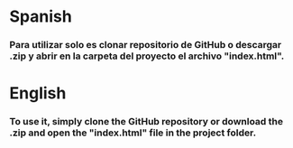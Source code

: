 # Spanish

### Para utilizar solo es clonar repositorio de GitHub o descargar .zip y abrir en la carpeta del proyecto el archivo "index.html".

# English

### To use it, simply clone the GitHub repository or download the .zip and open the "index.html" file in the project folder.
